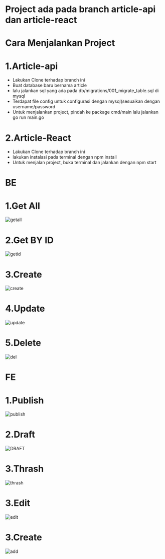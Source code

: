 # **Project ada pada branch article-api dan article-react**
# **Cara Menjalankan Project**
# 1.Article-api
  - Lakukan Clone terhadap branch ini
  - Buat database baru bernama article
  - lalu jalankan sql yang ada pada db/migrations/001_migrate_table.sql di mysql
  - Terdapat file config untuk configurasi dengan mysql(sesuaikan dengan username/password
  - Untuk menjalankan project, pindah ke package cmd/main lalu jalankan go run main.go

# 2.Article-React
  - Lakukan Clone terhadap branch ini
  - lakukan instalasi pada terminal dengan npm install
  - Untuk menjalan project, buka terminal dan jalankan dengan npm start


# BE
# 1.Get All
![getall](https://github.com/geedotrar/React-Go-Article/assets/104245694/c291c27f-6184-4cd5-8be7-556a18837dc1)
# 2.Get BY ID 
![getid](https://github.com/geedotrar/React-Go-Article/assets/104245694/041e4dbf-5559-42f8-8963-7b3554cd8eef)
# 3.Create
![create](https://github.com/geedotrar/React-Go-Article/assets/104245694/c8bb875e-86a6-4351-87f1-7b861b003396)
# 4.Update
![update](https://github.com/geedotrar/React-Go-Article/assets/104245694/e99e3007-60b0-4cc0-93c7-e68d16248108)
# 5.Delete
![del](https://github.com/geedotrar/React-Go-Article/assets/104245694/7ebe32d6-26c2-4ad1-ad4c-08a2e2f40875)

# FE
# 1.Publish
![publish](https://github.com/geedotrar/React-Go-Article/assets/104245694/79fcee2b-e506-4a8f-91d0-5ace4fb59098)
# 2.Draft
![DRAFT](https://github.com/geedotrar/React-Go-Article/assets/104245694/21f5e88f-44ec-4bb2-83bb-7116ad666722)
# 3.Thrash
![thrash](https://github.com/geedotrar/React-Go-Article/assets/104245694/9290dafb-c7a1-4a97-b602-7e05a3905f40)
# 3.Edit
![edit](https://github.com/geedotrar/React-Go-Article/assets/104245694/3b5f608e-56b4-4950-be12-080b91c5d93d)
# 3.Create
![add](https://github.com/geedotrar/React-Go-Article/assets/104245694/85840814-9b16-4b2c-9959-23a1a29f0343)

